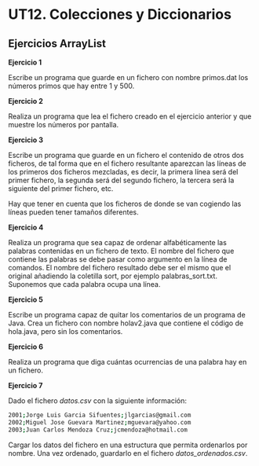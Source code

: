 # UT12. Colecciones y Diccionarios

## Ejercicios ArrayList

__Ejercicio 1__

Escribe un programa que guarde en un fichero con nombre primos.dat los números primos que hay entre 1 y 500.

__Ejercicio 2__

Realiza un programa que lea el fichero creado en el ejercicio anterior y que muestre los números por pantalla.

__Ejercicio 3__

Escribe un programa que guarde en un fichero el contenido de otros dos ficheros, de tal forma que en el fichero resultante aparezcan las líneas de los primeros dos ficheros mezcladas, es decir, la primera línea será del primer fichero, la segunda será del segundo fichero, la tercera será la siguiente del primer fichero, etc.

Hay que tener en cuenta que los ficheros de donde se van cogiendo las líneas pueden tener tamaños diferentes.

__Ejercicio 4__

Realiza un programa que sea capaz de ordenar alfabéticamente las palabras contenidas en un fichero de texto. El nombre del fichero que contiene las palabras se debe pasar como argumento en la línea de comandos. El nombre del fichero resultado debe ser el mismo que el original añadiendo la coletilla sort, por ejemplo palabras_sort.txt. Suponemos que cada palabra ocupa una línea.

__Ejercicio 5__

Escribe un programa capaz de quitar los comentarios de un programa de Java. Crea un fichero con nombre holav2.java que contiene el código de hola.java, pero sin los comentarios.

__Ejercicio 6__

Realiza un programa que diga cuántas ocurrencias de una palabra hay en un fichero.

__Ejercicio 7__

Dado el fichero _datos.csv_ con la siguiente información:

```bash
2001;Jorge Luis Garcia Sifuentes;jlgarcias@gmail.com
2002;Miguel Jose Guevara Martinez;mguevara@yahoo.com
2003;Juan Carlos Mendoza Cruz;jcmendoza@hotmail.com
```

Cargar los datos del fichero en una estructura que permita ordenarlos por nombre. Una vez ordenado, guardarlo en el fichero _datos_ordenados.csv_.